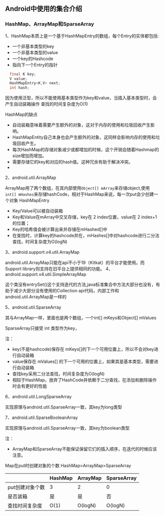 

## Android中使用的集合介绍

### HashMap、ArrayMap和SparseArray

1、HashMap本质上是一个基于HashMapEntry的数组，每个Entry的实体都包括:

*  一个非基本类型的key
*  一个非基本类型的value
*  一个key的Hashcode
*  指向下一个Entry的指针


```java
  final K key;
  V value;
  HashMapEntry<K,V> next;
  int hash;

```

因为使用泛型，所以不能使用基本类型作为key和value，当插入基本类型时，会产生自动装箱操作
查找的时间复杂度为O(1)



HashMap的缺点

* 自动装箱意味着需要产生额外的对象，这对于内存的使用和垃圾回收产生影响。
* HashMapEntity自己本身也会产生额外的对象，这同样会影响内存的使用和垃圾回收产生。
* 每次HashMap的存储对象减少或都增加的时候，这个开销会随着Hashmap的size增加而增加。
* 需要存储它的key和对应的hash值。这种冗余有助于解决冲突。 
*

2、android.util.ArrayMap

ArrayMap用了两个数组，在其内部使用`Object[] mArray`来存储object,使用`int[] mHashes`来存储hashCode，相对于HashMap来说，每一次put会少创建一个对象 HashMapEntry

* Key/Value可以被自动装箱
* Key和Value在mArray中交叉存储，key在 2 index位置，value在 2 index+1的位置；
* Key的哈希值会被计算出来并存储在mHashed[]中
* 在查找时，计算key的hashcode并在，mHashes[]中对hashcode进行二分法查找，时间复杂度为O(logN)




3、android.support.v4.util.ArrayMap

android.util.ArrayMap只能在api不小于19（Kitkat）的平台才能使用。而Support library则支持在旧平台上提供相同的功能。
4、android.support.v4.util.SimpleArrayMap

这个类没有entrySet()这个支持迭代的方法,java标准集合中方法大部分也没有，有助于减少大部分没有使用的Collection api代码，内部工作和android.util.ArrayMap是一样的
 
5、android.util.SparseArray

其与ArrayMap一样，里面也是两个数组，一个int[] mKeys和Object[] mValues

SparseArray只接受 int 类型作为key，

注：

* key(不是hashcode)保存在 mKeys[]的下一个可用位置上，所以不会对key进行自动装箱
* value保存在  mValues[] 的下一个可用的位置上，如果其是基本类型，需要进行自动装箱
* 查找key采用二分法查找，时间复杂度为O(logN)
* 相较于HashMap，放弃了HashCode并依赖于二分查找，在添加和删除操作时会有更好的性能

6、android.util.LongSparseArray

实现原理与android.util.SparseArray一致，其key为long类型

7、android.util.SparseBooleanArray

实现原理与android.util.SparseArray一致，其key为boolean类型




注：

* ArrayMap和SparseArray不能保证保留它们的插入顺序，在迭代的时候应该注意。


Map在put时创建对象的个数 HashMap>ArrayMap>SparseArray

||HashMap|ArrayMap|SparseArray|
| ------ | ------ | ------ | ------ |
|put创建对象个数|3|2|0|
|是否装箱|是|是|否|
|查找时间复杂度|O(1)|O(logN)|O(logN)|

